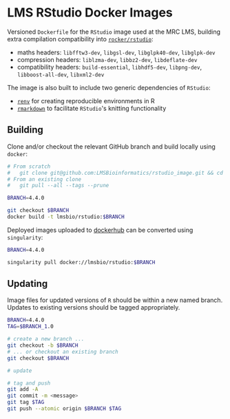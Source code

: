 # LMS RStudio Docker Images

Versioned `Dockerfile` for the `RStudio` image used at the MRC LMS, building extra compilation compatibility into [`rocker/rstudio`](https://hub.docker.com/r/rocker/rstudio):

- maths headers: `libfftw3-dev`, `libgsl-dev`, `libglpk40-dev`, `libglpk-dev`
- compression headers: `liblzma-dev`, `libbz2-dev`, `libdeflate-dev`
- compatibility headers: `build-essential`, `libhdf5-dev`, `libpng-dev`, `libboost-all-dev`, `libxml2-dev`

The image is also built to include two generic dependencies of `RStudio`:

- [`renv`](https://rstudio.github.io/renv/articles/renv.html) for creating reproducible environments in R
- [`rmarkdown`](https://github.com/rstudio/rmarkdown) to facilitate `RStudio`'s knitting functionality

## Building

Clone and/or checkout the relevant GitHub branch and build locally using `docker`:

```bash
# From scratch
#   git clone git@github.com:LMSBioinformatics/rstudio_image.git && cd rstudio_image
# From an existing clone
#   git pull --all --tags --prune

BRANCH=4.4.0

git checkout $BRANCH
docker build -t lmsbio/rstudio:$BRANCH
```

Deployed images uploaded to [dockerhub](https://hub.docker.com/repository/docker/lmsbio/rstudio) can be converted using `singularity`:

```bash
BRANCH=4.4.0

singularity pull docker://lmsbio/rstudio:$BRANCH
```

## Updating

Image files for updated versions of `R` should be within a new named branch. Updates to existing versions should be tagged appropriately.

```bash
BRANCH=4.4.0
TAG=$BRANCH_1.0

# create a new branch ...
git checkout -b $BRANCH
# ... or checkout an existing branch
git checkout $BRANCH

# update

# tag and push
git add -A
git commit -m <message>
git tag $TAG
git push --atomic origin $BRANCH $TAG
```
